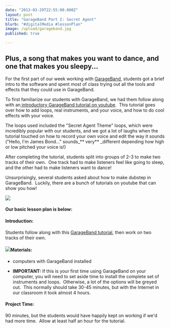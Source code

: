 ```yaml
---
date: "2013-03-29T22:55:00.000Z"
layout: post
title: "GarageBand Part I: Secret Agent"
blurb: "#digitalMedia #lessonPlan"
image: /upload/garageband.jpg
published: true

---
```


## Plus, a song that makes you want to dance, and one that makes you sleepy...


For the first part of our week working with [GarageBand](http://www.apple.com/ilife/garageband/), students got a brief intro to the software and spent most of class trying out all the tools and effects that they could use in GarageBand.

To first familiarize our students with GarageBand, we had them follow along with an[ introductory GarageBand tutorial on youtube](http://www.youtube.com/watch?v=HMuQchbJRG0).  This tutorial goes over how to add loops, real instruments, and your voice, and how to do cool effects with your voice.

The loops used included the "Secret Agent Theme" loops, which were incredibly popular with our students, and we got a lot of laughs when the tutorial touched on how to record your own voice and edit the way it sounds ("Hello, I'm James Bond..." sounds_** very** _different depending how high or low pitched your voice is!)

After completing the tutorial, students split into groups of 2-3 to make two tracks of their own.  One track had to make listeners feel like going to sleep, and the other had to make listeners want to dance!

Unsurprisingly, several students asked about how to make dubstep in GarageBand.  Luckily, there are a bunch of tutorials on youtube that can show you how!


[![](http://9-dots.org/wp-uploads/2013/03/Photo-Mar-05-5-22-02-PM-compressed-768x1024.jpg)](http://9-dots.org/wp-uploads/2013/03/Photo-Mar-05-5-22-02-PM-compressed.jpg)





#### Our basic lesson plan is below:




#### Introduction:


Students follow along with this [GarageBand tutorial](http://www.youtube.com/watch?v=HMuQchbJRG0), then work on two tracks of their own.


#### ![](http://9-dots.org/wp-includes/js/tinymce/plugins/wordpress/img/trans.gif)Materials:





	
  * computers with GarageBand installed

	
  * **IMPORTANT:** If this is your first time using GarageBand on your computer, you will need to set aside time to install the complete set of instruments and loops.  Otherwise, a lot of the options will be greyed out.  This normally should take 30-45 minutes, but with the Internet in our classroom it took almost 4 hours.




#### Project Time:


90 minutes, but the students would have happily kept on working if we'd had more time.  Allow at least half an hour for the tutorial.
